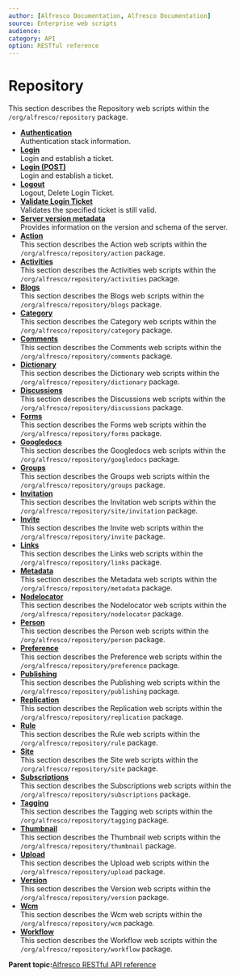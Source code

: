 ```yaml
---
author: [Alfresco Documentation, Alfresco Documentation]
source: Enterprise web scripts
audience: 
category: API
option: RESTful reference
---
```


# Repository

This section describes the Repository web scripts within the `/org/alfresco/repository` package.

-   **[Authentication](../references/RESTful-RepositoryAuthenticationGet.md)**  
 Authentication stack information.
-   **[Login](../references/RESTful-RepositoryLoginGet.md)**  
 Login and establish a ticket.
-   **[Login \(POST\)](../references/RESTful-RepositoryLoginPost.md)**  
 Login and establish a ticket.
-   **[Logout](../references/RESTful-RepositoryLoginticketDelete.md)**  
 Logout, Delete Login Ticket.
-   **[Validate Login Ticket](../references/RESTful-RepositoryLoginticketGet.md)**  
 Validates the specified ticket is still valid.
-   **[Server version metadata](../references/RESTful-RepositoryServerGet.md)**  
 Provides information on the version and schema of the server.
-   **[Action](../references/RESTful-Action.md)**  
 This section describes the Action web scripts within the `/org/alfresco/repository/action` package.
-   **[Activities](../references/RESTful-Activities.md)**  
 This section describes the Activities web scripts within the `/org/alfresco/repository/activities` package.
-   **[Blogs](../references/RESTful-Blogs.md)**  
 This section describes the Blogs web scripts within the `/org/alfresco/repository/blogs` package.
-   **[Category](../references/RESTful-Category.md)**  
 This section describes the Category web scripts within the `/org/alfresco/repository/category` package.
-   **[Comments](../references/RESTful-Comments.md)**  
 This section describes the Comments web scripts within the `/org/alfresco/repository/comments` package.
-   **[Dictionary](../references/RESTful-Dictionary.md)**  
 This section describes the Dictionary web scripts within the `/org/alfresco/repository/dictionary` package.
-   **[Discussions](../references/RESTful-Discussions.md)**  
 This section describes the Discussions web scripts within the `/org/alfresco/repository/discussions` package.
-   **[Forms](../references/RESTful-Forms.md)**  
 This section describes the Forms web scripts within the `/org/alfresco/repository/forms` package.
-   **[Googledocs](../references/RESTful-Googledocs.md)**  
 This section describes the Googledocs web scripts within the `/org/alfresco/repository/googledocs` package.
-   **[Groups](../references/RESTful-Groups.md)**  
 This section describes the Groups web scripts within the `/org/alfresco/repository/groups` package.
-   **[Invitation](../references/RESTful-Invitation.md)**  
 This section describes the Invitation web scripts within the `/org/alfresco/repository/site/invitation` package.
-   **[Invite](../references/RESTful-Invite.md)**  
 This section describes the Invite web scripts within the `/org/alfresco/repository/invite` package.
-   **[Links](../references/RESTful-Links.md)**  
 This section describes the Links web scripts within the `/org/alfresco/repository/links` package.
-   **[Metadata](../references/RESTful-Metadata.md)**  
 This section describes the Metadata web scripts within the `/org/alfresco/repository/metadata` package.
-   **[Nodelocator](../references/RESTful-Nodelocator.md)**  
 This section describes the Nodelocator web scripts within the `/org/alfresco/repository/nodelocator` package.
-   **[Person](../references/RESTful-Person.md)**  
 This section describes the Person web scripts within the `/org/alfresco/repository/person` package.
-   **[Preference](../references/RESTful-Preference.md)**  
 This section describes the Preference web scripts within the `/org/alfresco/repository/preference` package.
-   **[Publishing](../references/RESTful-Publishing.md)**  
 This section describes the Publishing web scripts within the `/org/alfresco/repository/publishing` package.
-   **[Replication](../references/RESTful-Replication.md)**  
 This section describes the Replication web scripts within the `/org/alfresco/repository/replication` package.
-   **[Rule](../references/RESTful-Rule.md)**  
 This section describes the Rule web scripts within the `/org/alfresco/repository/rule` package.
-   **[Site](../references/RESTful-Site.md)**  
 This section describes the Site web scripts within the `/org/alfresco/repository/site` package.
-   **[Subscriptions](../references/RESTful-Subscriptions.md)**  
 This section describes the Subscriptions web scripts within the `/org/alfresco/repository/subscriptions` package.
-   **[Tagging](../references/RESTful-Tagging.md)**  
 This section describes the Tagging web scripts within the `/org/alfresco/repository/tagging` package.
-   **[Thumbnail](../references/RESTful-Thumbnail.md)**  
 This section describes the Thumbnail web scripts within the `/org/alfresco/repository/thumbnail` package.
-   **[Upload](../references/RESTful-Upload.md)**  
 This section describes the Upload web scripts within the `/org/alfresco/repository/upload` package.
-   **[Version](../references/RESTful-Version.md)**  
 This section describes the Version web scripts within the `/org/alfresco/repository/version` package.
-   **[Wcm](../references/RESTful-Wcm.md)**  
 This section describes the Wcm web scripts within the `/org/alfresco/repository/wcm` package.
-   **[Workflow](../references/RESTful-Workflow.md)**  
 This section describes the Workflow web scripts within the `/org/alfresco/repository/workflow` package.

**Parent topic:**[Alfresco RESTful API reference](../references/RESTful-intro.md)

